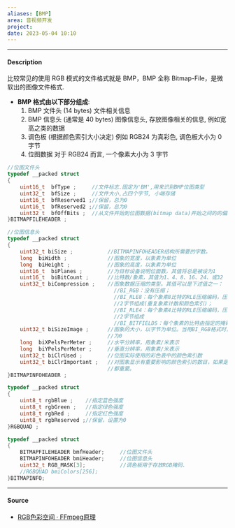 ```yaml
---
aliases: [BMP]
area: 音视频开发
project: 
date: 2023-05-04 10:10
---
```

---
#### Description
比较常见的使用 RGB 模式的文件格式就是 BMP，BMP 全称 Bitmap-File，是微软出的图像文件格式.
- **BMP 格式由以下部分组成**:
    1. BMP 文件头 (14 bytes)
        文件相关信息
    2. BMP 信息头 (通常是 40 bytes)
        图像信息头, 存放图像相关的信息, 例如宽高之类的数据
    3. 调色板 (根据颜色索引大小决定)
        例如 RGB24 为真彩色, 调色板大小为 0 字节
    4. 位图数据
        对于 RGB24 而言, 一个像素大小为 3 字节

```cpp
//位图文件头
typedef __packed struct
{
    uint16_t  bfType ;     //文件标志.固定为'BM',用来识别BMP位图类型
    uint32_t  bfSize ;	   //文件大小,占四个字节, 小端存储
    uint16_t  bfReserved1 ;//保留，总为0
    uint16_t  bfReserved2 ;//保留，总为0
    uint32_t  bfOffBits ;  //从文件开始到位图数据(bitmap data)开始之间的的偏移量
}BITMAPFILEHEADER ;

//位图信息头
typedef __packed struct
{
    uint32_t biSize ;		   	//BITMAPINFOHEADER结构所需要的字数。
    long  biWidth ;		   	    //图象的宽度，以象素为单位
    long  biHeight ;	   	    //图象的高度，以象素为单位
    uint16_t  biPlanes ;	    //为目标设备说明位面数，其值将总是被设为1 
    uint16_t  biBitCount ;	   	//比特数/象素，其值为1、4、8、16、24、或32
    uint32_t biCompression ;  	//图象数据压缩的类型。其值可以是下述值之一：
	                              //BI_RGB：没有压缩；
	                              //BI_RLE8：每个象素8比特的RLE压缩编码，压缩格式由    
	                              //2字节组成(重复象素计数和颜色索引)；  
                                  //BI_RLE4：每个象素4比特的RLE压缩编码，压缩格式由
                                  //2字节组成
  	                              //BI_BITFIELDS：每个象素的比特由指定的掩码决定。
    uint32_t biSizeImage ;		//图象的大小，以字节为单位。当用BI_RGB格式时，可设置
                                //为0  
    long  biXPelsPerMeter ;	    //水平分辨率，用象素/米表示
    long  biYPelsPerMeter ;	    //垂直分辨率，用象素/米表示
    uint32_t biClrUsed ;	  	//位图实际使用的彩色表中的颜色索引数
    uint32_t biClrImportant ; 	//对图象显示有重要影响的颜色索引的数目，如果是0，表示
                                //都重要。 
}BITMAPINFOHEADER ;

typedef __packed struct 
{
    uint8_t rgbBlue ;    //指定蓝色强度
    uint8_t rgbGreen ;	 //指定绿色强度 
    uint8_t rgbRed ;	 //指定红色强度 
    uint8_t rgbReserved ;//保留，设置为0 
}RGBQUAD ;

typedef __packed struct
{ 
	BITMAPFILEHEADER bmfHeader;     //位图文件头
	BITMAPINFOHEADER bmiHeader;     //位图信息头 
	uint32_t RGB_MASK[3];			//调色板用于存放RGB掩码.
	//RGBQUAD bmiColors[256];  
}BITMAPINFO; 
```
---
#### Source
- [RGB色彩空间 · FFmpeg原理](https://ffmpeg.xianwaizhiyin.net/base-knowledge/raw-rgb.html)
